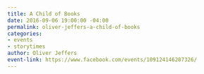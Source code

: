 ```yaml
---
title: A Child of Books
date: 2016-09-06 19:00:00 -04:00
permalink: oliver-jeffers-a-child-of-books
categories:
- events
- storytimes
author: Oliver Jeffers
event-link: https://www.facebook.com/events/109124146207326/
---
```



